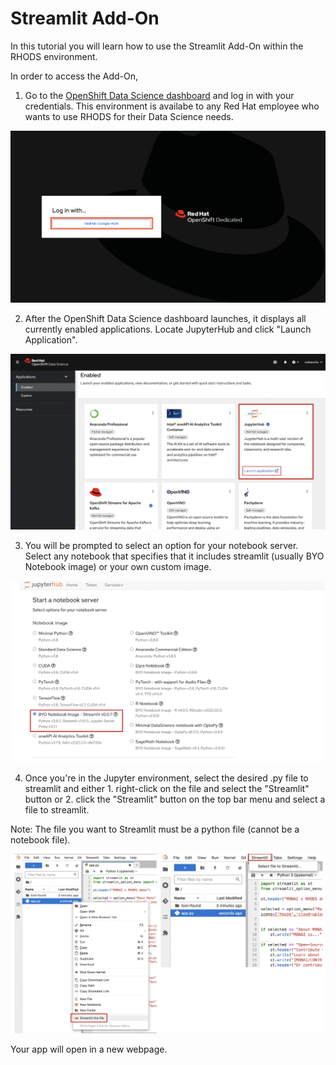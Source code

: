 # Streamlit Add-On

In this tutorial you will learn how to use the Streamlit Add-On within the RHODS environment. 

In order to access the Add-On, 

  1. Go to the [OpenShift Data Science dashboard](https://rhods-dashboard-redhat-ods-applications.apps.rhods-internal.61tk.p1.openshiftapps.com/) and log in with your credentials. This environment is availabe to any Red Hat employee who wants to use RHODS for their Data Science needs.

![alt-text](./images/deploy-1.png "image_tooltip")


  2. After the OpenShift Data Science dashboard launches, it displays all currently enabled applications. Locate JupyterHub and click "Launch Application". 

![alt-text](./images/stream-2.png "image_tooltip")


  3. You will be prompted to select an option for your notebook server. Select any notebook that specifies that it includes streamlit (usually BYO Notebook image) or your own custom image.

![alt-text](./images/stream-3.png "image_tooltip")


  4. Once you're in the Jupyter environment, select the desired .py file to streamlit and either 1. right-click on the file and select the "Streamlit" button or 2. click the "Streamlit" button on the top bar menu and select a file to streamlit. 

  Note: The file you want to Streamlit must be a python file (cannot be a notebook file). 
  
  ![alt-text](./images/stream-4.png "image_tooltip")

  Your app will open in a new webpage. 
